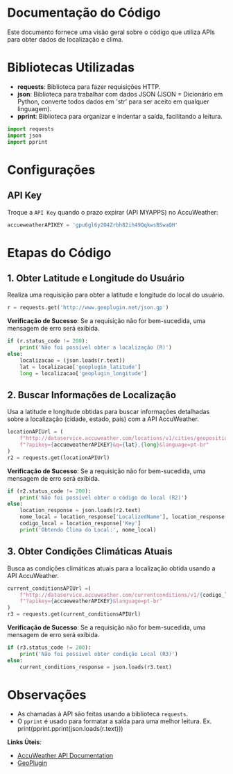 # Documentação do Código

Este documento fornece uma visão geral sobre o código que utiliza APIs para obter dados de localização e clima.

# Bibliotecas Utilizadas

- **requests**: Biblioteca para fazer requisições HTTP.
- **json**: Biblioteca para trabalhar com dados JSON (JSON = Dicionário em Python, converte todos dados em 'str' para ser aceito em qualquer linguagem).
- **pprint**: Biblioteca para organizar e indentar a saída, facilitando a leitura.

```python
import requests
import json
import pprint
```

# Configurações

## API Key

Troque a `API Key` quando o prazo expirar (API MYAPPS) no AccuWeather:

```python
accueweatherAPIKEY = 'gpu6gl6y2O4Zrbh82ih49QqkwsBSwaQH'
```

# Etapas do Código

## 1. Obter Latitude e Longitude do Usuário

Realiza uma requisição para obter a latitude e longitude do local do usuário.

```python
r = requests.get('http://www.geoplugin.net/json.gp')
```

**Verificação de Sucesso**: Se a requisição não for bem-sucedida, uma mensagem de erro será exibida.

```python
if (r.status_code != 200):
    print('Não foi possível obter a localização (R)')
else:
    localizacao = (json.loads(r.text))
    lat = localizacao['geoplugin_latitude']
    long = localizacao['geoplugin_longitude']
```

## 2. Buscar Informações de Localização

Usa a latitude e longitude obtidas para buscar informações detalhadas sobre a localização (cidade, estado, país) com a API AccuWeather.

```python
locationAPIUrl = (
    f"http://dataservice.accuweather.com/locations/v1/cities/geoposition/search"
    f"?apikey={accueweatherAPIKEY}&q={lat},{long}&language=pt-br"
)
r2 = requests.get(locationAPIUrl)
```

**Verificação de Sucesso**: Se a requisição não for bem-sucedida, uma mensagem de erro será exibida.

```python
if (r2.status_code != 200):
    print('Não foi possível obter o código do local (R2)')
else:
    location_response = json.loads(r2.text)
    nome_local = location_response['LocalizedName'], location_response['AdministrativeArea']['LocalizedName'], location_response['Country']['LocalizedName']
    codigo_local = location_response['Key']
    print('Obtendo Clima do Local:', nome_local)
```

## 3. Obter Condições Climáticas Atuais

Busca as condições climáticas atuais para a localização obtida usando a API AccuWeather.

```python
current_conditionsAPIUrl =(
    f"http://dataservice.accuweather.com/currentconditions/v1/{codigo_local}"
    f"?apikey={accueweatherAPIKEY}&language=pt-br"
)
r3 = requests.get(current_conditionsAPIUrl)
```

**Verificação de Sucesso**: Se a requisição não for bem-sucedida, uma mensagem de erro será exibida.

```python
if (r3.status_code != 200):
    print('Não foi possível obter condição Local (R3)')
else:
    current_conditions_response = json.loads(r3.text)
```

# Observações

- As chamadas à API são feitas usando a biblioteca `requests`.
- O `pprint` é usado para formatar a saída para uma melhor leitura. Ex. print(pprint.pprint(json.loads(r.text)))

**Links Úteis**:
- [AccuWeather API Documentation](https://developer.accuweather.com/apis)
- [GeoPlugin](https://www.geoplugin.com/)